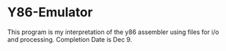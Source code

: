 # Y86-Emulator

   This program is my interpretation of the y86 assembler using
   files for i/o and processing. Completion Date is Dec 9. 
